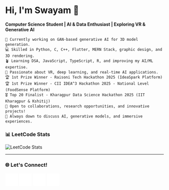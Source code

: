 # Hi, I'm Swayam 👋

**Computer Science Student | AI & Data Enthusiast | Exploring VR & Generative AI**

```first
🔭 Currently working on GAN-based generative AI for 3D model generation.
💻 Skilled in Python, C, C++, Flutter, MERN Stack, graphic design, and 3D rendering.
🪴 Learning DSA, JavaScript, TypeScript, R, and improving my AI/ML expertise.
🌱 Passionate about VR, deep learning, and real-time AI applications.
🏆 1st Prize Winner - Raisoni Tech Hackathon 2025 (IdeaSpark Platform)
🏆 1st Prize Winner - CII IDEA^3 Hackathon 2025 - National Level (FoodSense Platform)
🎖️ Top 20 Finalist - Kharagpur Data Science Hackathon 2025 (IIT Kharagpur & Kshitij)
🤔 Open to collaborations, research opportunities, and innovative projects!
💬 Always down to discuss AI, generative models, and immersive experiences.
```

### 📊 LeetCode Stats
![LeetCode Stats](https://leetcard.jacoblin.cool/SwayamTakkamore?ext=heatmap&theme=wtf&font=M+PLUS+Rounded+1c&border=2&radius=20)

---

### 🌐 Let's Connect!
[<img src="mail.svg" height="40px" align="center">](mailto:takkamoreswayam@gmail.com)
[<img src="linkedin.svg" height="40px" align="center">](https://www.linkedin.com/in/swayam-voidroot)
[<img src="twitter.svg" height="40px" align="center">](https://x.com/swayam_voidroot)
[<img src="instagram.svg" height="40px" align="center">](https://www.instagram.com/swayam_voidroot)
